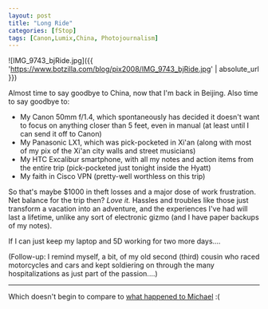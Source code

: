 ```yaml
---
layout: post
title: "Long Ride"
categories: [fStop]
tags: [Canon,Lumix,China, Photojournalism]
---
```


![IMG_9743_bjRide.jpg]({{ 'https://www.botzilla.com/blog/pix2008/IMG_9743_bjRide.jpg' | absolute_url }})

Almost time to say goodbye to China, now that I'm back in Beijing. Also time to say goodbye to:
* My Canon 50mm f/1.4, which spontaneously has decided it doesn't want to focus on anything closer than 5 feet, even in manual (at least until I can send it off to Canon)
* My Panasonic LX1, which was pick-pocketed in Xi'an (along with most of my pix of the Xi'an city walls and street musicians)
* My HTC Excalibur smartphone, with all my notes and action items from the entire trip (pick-pocketed just tonight inside the Hyatt)
* My faith in Cisco VPN (pretty-well worthless on this trip)

So that's maybe $1000 in theft losses and a major dose of work frustration. Net balance for the trip then? _Love it._ Hassles and troubles like those just transform a vacation into an adventure, and the experiences I've had will last a lifetime, unlike any sort of electronic gizmo (and I have paper backups of my notes).

If  I can just keep my laptop and 5D working for two more days....

(Follow-up: I remind myself, a bit, of my old second (third) cousin who raced motorcycles and cars and kept soldiering on through the many hospitalizations as just part of the passion....)

<hr>

Which doesn't begin to compare to <a href="http://2point8.whileseated.org/2008/01/07/robbed/">what happened to Michael</a> :(


